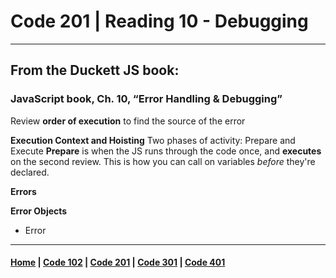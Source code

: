 # Code 201 | Reading 10 - Debugging
***
## From the Duckett JS book:
### JavaScript book, Ch. 10, “Error Handling & Debugging”
Review **order of execution** to find the source of the error


**Execution Context and Hoisting**
Two phases of activity: Prepare and Execute
**Prepare** is when the JS runs through the code once, and **executes** on the second review. This is how you can call on variables *before* they're declared.

**Errors**

**Error Objects**
- Error



***

#### [Home](README.md) | [Code 102](102.md) | [Code 201](201.md) | [Code 301](301.md) | [Code 401](401.md)